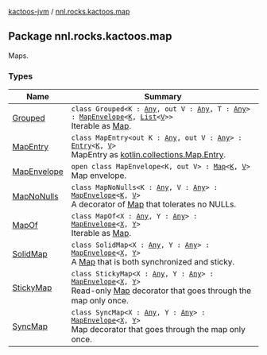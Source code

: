 [kactoos-jvm](../index.md) / [nnl.rocks.kactoos.map](./index.md)

## Package nnl.rocks.kactoos.map

Maps.

### Types

| Name | Summary |
|---|---|
| [Grouped](-grouped/index.md) | `class Grouped<K : `[`Any`](https://kotlinlang.org/api/latest/jvm/stdlib/kotlin/-any/index.html)`, out V : `[`Any`](https://kotlinlang.org/api/latest/jvm/stdlib/kotlin/-any/index.html)`, T : `[`Any`](https://kotlinlang.org/api/latest/jvm/stdlib/kotlin/-any/index.html)`> : `[`MapEnvelope`](-map-envelope/index.md)`<`[`K`](-grouped/index.md#K)`, `[`List`](https://kotlinlang.org/api/latest/jvm/stdlib/kotlin.collections/-list/index.html)`<`[`V`](-grouped/index.md#V)`>>`<br>Iterable as [Map](https://kotlinlang.org/api/latest/jvm/stdlib/kotlin.collections/-map/index.html). |
| [MapEntry](-map-entry/index.md) | `class MapEntry<out K : `[`Any`](https://kotlinlang.org/api/latest/jvm/stdlib/kotlin/-any/index.html)`, out V : `[`Any`](https://kotlinlang.org/api/latest/jvm/stdlib/kotlin/-any/index.html)`> : `[`Entry`](https://kotlinlang.org/api/latest/jvm/stdlib/kotlin.collections/-map/-entry/index.html)`<`[`K`](-map-entry/index.md#K)`, `[`V`](-map-entry/index.md#V)`>`<br>MapEntry as [kotlin.collections.Map.Entry](https://kotlinlang.org/api/latest/jvm/stdlib/kotlin.collections/-map/-entry/index.html). |
| [MapEnvelope](-map-envelope/index.md) | `open class MapEnvelope<K, out V> : `[`Map`](https://kotlinlang.org/api/latest/jvm/stdlib/kotlin.collections/-map/index.html)`<`[`K`](-map-envelope/index.md#K)`, `[`V`](-map-envelope/index.md#V)`>`<br>Map envelope. |
| [MapNoNulls](-map-no-nulls/index.md) | `class MapNoNulls<K : `[`Any`](https://kotlinlang.org/api/latest/jvm/stdlib/kotlin/-any/index.html)`, V : `[`Any`](https://kotlinlang.org/api/latest/jvm/stdlib/kotlin/-any/index.html)`> : `[`MapEnvelope`](-map-envelope/index.md)`<`[`K`](-map-no-nulls/index.md#K)`, `[`V`](-map-no-nulls/index.md#V)`>`<br>A decorator of [Map](https://kotlinlang.org/api/latest/jvm/stdlib/kotlin.collections/-map/index.html) that tolerates no NULLs. |
| [MapOf](-map-of/index.md) | `class MapOf<X : `[`Any`](https://kotlinlang.org/api/latest/jvm/stdlib/kotlin/-any/index.html)`, Y : `[`Any`](https://kotlinlang.org/api/latest/jvm/stdlib/kotlin/-any/index.html)`> : `[`MapEnvelope`](-map-envelope/index.md)`<`[`X`](-map-of/index.md#X)`, `[`Y`](-map-of/index.md#Y)`>`<br>Iterable as [Map](https://kotlinlang.org/api/latest/jvm/stdlib/kotlin.collections/-map/index.html). |
| [SolidMap](-solid-map/index.md) | `class SolidMap<X : `[`Any`](https://kotlinlang.org/api/latest/jvm/stdlib/kotlin/-any/index.html)`, Y : `[`Any`](https://kotlinlang.org/api/latest/jvm/stdlib/kotlin/-any/index.html)`> : `[`MapEnvelope`](-map-envelope/index.md)`<`[`X`](-solid-map/index.md#X)`, `[`Y`](-solid-map/index.md#Y)`>`<br>A [Map](https://kotlinlang.org/api/latest/jvm/stdlib/kotlin.collections/-map/index.html) that is both synchronized and sticky. |
| [StickyMap](-sticky-map/index.md) | `class StickyMap<X : `[`Any`](https://kotlinlang.org/api/latest/jvm/stdlib/kotlin/-any/index.html)`, Y : `[`Any`](https://kotlinlang.org/api/latest/jvm/stdlib/kotlin/-any/index.html)`> : `[`MapEnvelope`](-map-envelope/index.md)`<`[`X`](-sticky-map/index.md#X)`, `[`Y`](-sticky-map/index.md#Y)`>`<br>Read-only [Map](https://kotlinlang.org/api/latest/jvm/stdlib/kotlin.collections/-map/index.html) decorator that goes through the map only once. |
| [SyncMap](-sync-map/index.md) | `class SyncMap<X : `[`Any`](https://kotlinlang.org/api/latest/jvm/stdlib/kotlin/-any/index.html)`, Y : `[`Any`](https://kotlinlang.org/api/latest/jvm/stdlib/kotlin/-any/index.html)`> : `[`MapEnvelope`](-map-envelope/index.md)`<`[`X`](-sync-map/index.md#X)`, `[`Y`](-sync-map/index.md#Y)`>`<br>Map decorator that goes through the map only once. |

